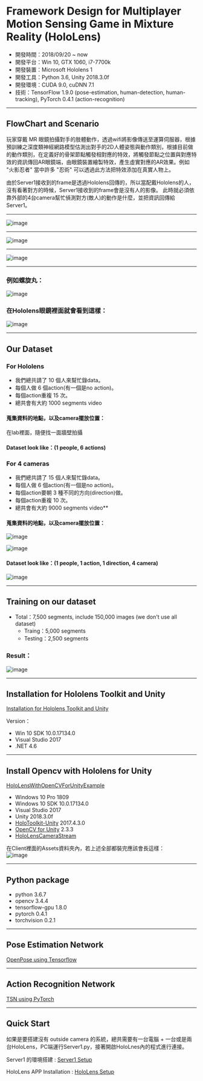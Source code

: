 # Framework Design for Multiplayer Motion Sensing Game in Mixture Reality (HoloLens)

- 開發時間：2018/09/20 ~ now
- 開發平台：Win 10, GTX 1060, i7-7700k
- 開發裝置：Microsoft Hololens 1
- 開發工具：Python 3.6, Unity 2018.3.0f
- 開發環境：CUDA 9.0, cuDNN 7.1
- 技術：TensorFlow 1.9.0 (pose-estimation, human-detection, human-tracking), PyTorch 0.4.1 (action-recognition)

***

## FlowChart and Scenario

玩家穿戴 MR 眼鏡拍攝對手的肢體動作，透過wifi將影像傳送至運算伺服器，根據預訓練之深度類神經網路模型估測出對手的2D人體姿態與動作類別，根據目前做的動作類別，在定義好的骨架節點觸發相對應的特效，將觸發節點之位置與對應特效的資訊傳回AR眼鏡端，由眼鏡裝置繪製特效，產生虛實對應的AR效果。例如 "火影忍者" 當中許多 "忍術" 可以透過此方法把特效添加在真實人物上。

由於Server1接收到的frame是透過Hololens回傳的，所以當配戴Hololens的人，沒有看著對方的時候，Server1接收到的frame會是沒有人的影像。
此時就必須依靠外部的4台camera幫忙偵測對方(敵人)的動作是什麼，並把資訊回傳給Server1。  

***

![image](etcs/my_scene.png)

***

![image](etcs/Scenario.png)

***

![image](etcs/Flow_Chart.png)

***

### 例如螺旋丸：  
![image](etcs/2.gif)

### 在Hololens眼鏡裡面就會看到這樣：  
![image](etcs/3D_panel_demo.jpg)

***

## Our Dataset

### For Hololens

* 我們總共請了 10 個人來幫忙錄data。  
* 每個人做 6 個action(有一個是no action)。  
* 每個action重複 15 次。  
* 總共會有大約 1000 segments video  

#### 蒐集資料的地點，以及camera擺放位置：

在lab裡面，隨便找一面牆壁拍攝  

#### Dataset look like：(1 people, 6 actions)



### For 4 cameras

* 我們總共請了 15 個人來幫忙錄data。  
* 每個人做 6 個action(有一個是no action)。  
* 每個action要朝 3 種不同的方向(direction)做。  
* 每個action重複 10 次。  
* 總共會有大約 9000 segments video**  

#### 蒐集資料的地點，以及camera擺放位置：

![image](etcs/Collect_Data1.JPG)

![image](etcs/Camera_Position.JPG)

#### Dataset look like：(1 people, 1 action, 1 direction, 4 camera)

![image](etcs/Collect_Data2.JPG)

***

## Training on our dataset

* Total：7,500 segments, include 150,000 images (we don't use all dataset)
  * Traing：5,000 segments
  * Testing：2,500 segments

### Result：

![image](/Core/tsn_pytorch/pth/4cam_2019_0505_6_actions_6_class.JPG)

***

## Installation for Hololens Toolkit and Unity

[Installation for Hololens Toolkit and Unity](https://github.com/Microsoft/MixedRealityToolkit-Unity/blob/2017.4.3.0/GettingStarted.md)

Version：
- Win 10 SDK 10.0.17134.0
- Visual Studio 2017
- .NET 4.6

***

## Install Opencv with Hololens for Unity

[HoloLensWithOpenCVForUnityExample](https://github.com/EnoxSoftware/HoloLensWithOpenCVForUnityExample)

- Windows 10 Pro 1809
- Windows 10 SDK 10.0.17134.0
- Visual Studio 2017
- Unity 2018.3.0f
- [HoloToolkit-Unity](https://github.com/Microsoft/MixedRealityToolkit-Unity/releases) 2017.4.3.0
- [OpenCV for Unity](https://assetstore.unity.com/packages/tools/integration/opencv-for-unity-21088?aid=1011l4ehR&utm_source=aff) 2.3.3
- [HoloLensCameraStream](https://github.com/VulcanTechnologies/HoloLensCameraStream)

在Client裡面的Assets資料夾內，若上述全部都裝完應該會長這樣：  
![image](etcs/2.JPG)

***

## Python package

- python 3.6.7
- opencv 3.4.4
- tensorflow-gpu 1.8.0
- pytorch 0.4.1
- torchvision 0.2.1

***

## Pose Estimation Network

[OpenPose using Tensorflow](https://github.com/ildoonet/tf-pose-estimation)

***

## Action Recognition Network

[TSN using PyTorch](https://github.com/yjxiong/tsn-pytorch)

***

## Quick Start

如果是要搭建沒有 outside camera 的系統，總共需要有一台電腦 + 一台或是兩台HoloLens，PC端運行Server1.py，接著開啟HoloLnes內的程式進行連接。

Server1 的環境搭建 : [Server1 Setup](Server1/README.md)

HoloLens APP Installation : [HoloLens Setup](Hololens_Unity/README.md)
